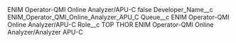 <?xml version="1.0" encoding="UTF-8"?>
<CustomMetadata xmlns="http://soap.sforce.com/2006/04/metadata" xmlns:xsi="http://www.w3.org/2001/XMLSchema-instance" xmlns:xsd="http://www.w3.org/2001/XMLSchema">
    <label>ENIM Operator-QMI Online Analyzer/APU-C</label>
    <protected>false</protected>
    <values>
        <field>Developer_Name__c</field>
        <value xsi:type="xsd:string">ENIM_Operator_QMI_Online_Analyzer_APU_C</value>
    </values>
    <values>
        <field>Queue__c</field>
        <value xsi:type="xsd:string">ENIM Operator-QMI Online Analyzer/APU-C</value>
    </values>
    <values>
        <field>Role__c</field>
        <value xsi:type="xsd:string">TOP THOR ENIM Operator-QMI Online Analyzer/Analyzer APU-C</value>
    </values>
</CustomMetadata>
